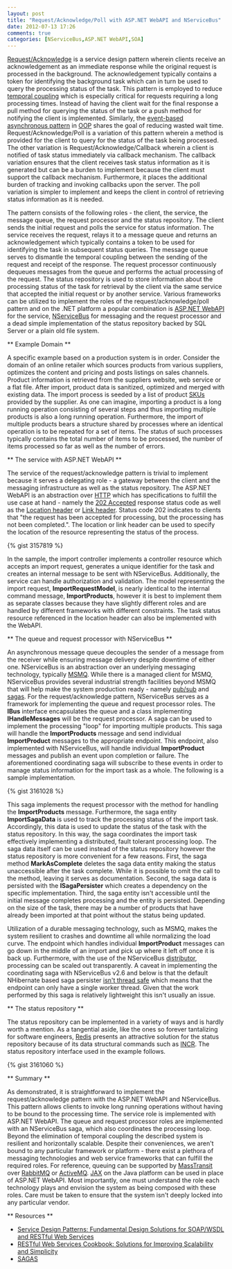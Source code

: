 ```yaml
---
layout: post
title: "Request/Acknowledge/Poll with ASP.NET WebAPI and NServiceBus"
date: 2012-07-13 17:26
comments: true
categories: [NServiceBus,ASP.NET WebAPI,SOA]
---
```


[Request/Acknowledge](http://servicedesignpatterns.com/ClientServiceInteractions/RequestAcknowledge) is a service design pattern wherein clients receive an acknowledgement as an immediate response while the original request is processed in the background. The acknowledgement typically contains a token for identifying the background task which can in turn be used to query the processing status of the task. This pattern is employed to reduce [temporal coupling](http://bit.ly/ricVKj) which is especially critical for requests requiring a long processing times. Instead of having the client wait for the final response a pull method for querying the status of the task or a push method for notifying the client is implemented. Similarly, the [event-based asynchronous pattern](http://msdn.microsoft.com/en-us/library/wewwczdw.aspx) in [OOP](http://en.wikipedia.org/wiki/Object-oriented_programming) shares the goal of reducing wasted wait time. Request/Acknowledge/Poll is a variation of this pattern wherein a method is provided for the client to query for the status of the task being processed. The other variation is Request/Acknowledge/Callback wherein a client is notified of task status immediately via callback mechanism. The callback variation ensures that the client receives task status information as it is generated but can be a burden to implement because the client must support the callback mechanism. Furthermore, it places the additional burden of tracking and invoking callbacks upon the server. The poll variation is simpler to implement and keeps the client in control of retrieving status information as it is needed.

The pattern consists of the following roles - the client, the service, the message queue, the request processor and the status repository. The client sends the initial request and polls the service for status information. The service receives the request, relays it to a message queue and returns an acknowledgement which typically contains a token to be used for identifying the task in subsequent status queries. The message queue serves to dismantle the temporal coupling between the sending of the request and receipt of the response. The request processor continuously dequeues messages from the queue and performs the actual processing of the request. The status repository is used to store information about the processing status of the task for retrieval by the client via the same service that accepted the initial request or by another service. Various frameworks can be utilized to implement the roles of the request/acknowledge/poll pattern and on the .NET platform a popular combination is [ASP.NET WebAPI](http://www.asp.net/web-api) for the service, [NServiceBus](http://nservicebus.com/) for messaging and the request processor and a dead simple implementation of the status repository backed by SQL Server or a plain old file system. 

** Example Domain **

A specific example based on a production system is in order. Consider the domain of an online retailer which sources products from various suppliers, optimizes the content and pricing and posts listings on sales channels. Product information is retrieved from the suppliers website, web service or a flat file. After import, product data is sanitized, optimized and merged with existing data. The import process is seeded by a list of product [SKUs](http://en.wikipedia.org/wiki/Stock-keeping_unit) provided by the supplier. As one can imagine, importing a product is a long running operation consisting of several steps and thus importing multiple products is also a long running operation. Furthermore, the import of multiple products bears a structure shared by processes where an identical operation is to be repeated for a set of items. The status of such processes typically contains the total number of items to be processed, the number of items processed so far as well as the number of errors.

** The service with ASP.NET WebAPI **

The service of the request/acknowledge pattern is trivial to implement because it serves a delegating role - a gateway between the client and the messaging infrastructure as well as the status repository. The ASP.NET WebAPI is an abstraction over [HTTP](http://en.wikipedia.org/wiki/Hypertext_Transfer_Protocol) which has specifications to fulfill the use case at hand - namely the [202 Accepted](http://www.w3.org/Protocols/rfc2616/rfc2616-sec10.html) response status code as well as the [Location header](http://en.wikipedia.org/wiki/HTTP_location) or [Link header](http://www.w3.org/Protocols/9707-link-header.html). Status code 202 indicates to clients that "the request has been accepted for processing, but the processing has not been completed.". The location or link header can be used to specify the location of the resource representing the status of the process. 

{% gist 3157819 %}

In the sample, the import controller implements a controller resource which accepts an import request, generates a unique identifier for the task and creates an internal message to be sent with NServiceBus. Additionally, the service can handle authorization and validation. The model representing the import request, __ImportRequestModel__, is nearly identical to the internal command message, __ImportProducts__, however it is best to implement them as separate classes because they have slightly different roles and are handled by different frameworks with different constraints. The task status resource referenced in the location header can also be implemented with the WebAPI.

** The queue and request processor with NServiceBus **

An asynchronous message queue decouples the sender of a message from the receiver while ensuring message delivery despite downtime of either one. NServiceBus is an abstraction over an underlying messaging technology, typically [MSMQ](http://en.wikipedia.org/wiki/Microsoft_Message_Queuing). While there is a managed client for MSMQ, NServiceBus provides several industrial strength facilities beyond MSMQ that will help make the system production ready - namely [pub/sub](http://nservicebus.com/pubsub.aspx) and [sagas](http://nservicebus.com/Sagas.aspx). For the request/acknowledge pattern, NServiceBus serves as a framework for implementing the queue and request processor roles. The __IBus__ interface encapsulates the queue and a class implementing __IHandleMessages__ will be the request processor. A saga can be used to implement the processing "loop" for importing multiple products. This saga will handle the __ImportProducts__ message and send individual __ImportProduct__ messages to the appropriate endpoint. This endpoint, also implemented with NServiceBus, will handle individual __ImportProduct__ messages and publish an event upon completion or failure. The aforementioned coordinating saga will subscribe to these events in order to manage status information for the import task as a whole. The following is a sample implementation.

{% gist 3161028 %}

This saga implements the request processor with the method for handling the __ImportProducts__ message. Furthermore, the saga entity __ImportSagaData__ is used to track the processing status of the import task. Accordingly, this data is used to update the status of the task with the status repository. In this way, the saga coordinates the import task effectively implementing a distributed, fault tolerant processing loop. The saga data itself can be used instead of the status repository however the status repository is more convenient for a few reasons. First, the saga method __MarkAsComplete__ deletes the saga data entity making the status unaccessible after the task complete. While it is possible to omit the call to the method, leaving it serves as documentation. Second, the saga data is persisted with the __ISagaPersister__ which creates a dependency on the specific implementation. Third, the saga entity isn't accessible until the initial message completes processing and the entity is persisted. Depending on the size of the task, there may be a number of products that have already been imported at that point without the status being updated.

Utilization of a durable messaging technology, such as MSMQ, makes the system resilient to crashes and downtime all while normalizing the load curve. The endpoint which handles individual __ImportProduct__ messages can go down in the middle of an import and pick up where it left off once it is back up. Furthermore, with the use of the NServiceBus [distributor](http://nservicebus.com/Distributor.aspx), processing can be scaled out transparently. A caveat in implementing the coordinating saga with NServiceBus v2.6 and below is that the default NHibernate based saga persister [isn't thread safe](http://tech.groups.yahoo.com/group/nservicebus/message/12975) which means that the endpoint can only have a single worker thread. Given that the work performed by this saga is relatively lightweight this isn't usually an issue.

** The status repository **

The status repository can be implemented in a variety of ways and is hardly worth a mention. As a tangential aside, like the ones so forever tantalizing for software engineers, [Redis](http://redis.io/) presents an attractive solution for the status repository because of its data structural commands such as [INCR](http://redis.io/commands/INCR). The status repository interface used in the example follows.

{% gist 3161060 %}

** Summary **

As demonstrated, it is straightforward to implement the request/acknowledge pattern with the ASP.NET WebAPI and NServiceBus. This pattern allows clients to invoke long running operations without having to be bound to the processing time. The service role is implemented with ASP.NET WebAPI. The queue and request processor roles are implemented with an NServiceBus saga, which also coordinates the processing loop. Beyond the elimination of temporal coupling the described system is resilient and horizontally scalable. Despite their conveniences, we aren't bound to any particular framework or platform - there exist a plethora of messaging technologies and web service frameworks that can fulfill the required roles. For reference, queuing can be supported by [MassTransit](http://masstransit-project.com/) over [RabbitMQ](http://www.rabbitmq.com/) or [ActiveMQ](http://activemq.apache.org/). [JAX](http://en.wikipedia.org/wiki/Java_API_for_XML_Web_Services) on the Java platform can be used in place of ASP.NET WebAPI. Most importantly, one must understand the role each technology plays and envision the system as being composed with these roles. Care must be taken to ensure that the system isn't deeply locked into any particular vendor.

** Resources **

- [Service Design Patterns: Fundamental Design Solutions for SOAP/WSDL and RESTful Web Services](http://www.amazon.com/Service-Design-Patterns-Fundamental-Solutions/dp/032154420X)
- [RESTful Web Services Cookbook: Solutions for Improving Scalability and Simplicity](http://www.amazon.com/RESTful-Web-Services-Cookbook-Scalability/dp/0596801688/)
- [SAGAS](http://www.cs.cornell.edu/andru/cs711/2002fa/reading/sagas.pdf)





  









